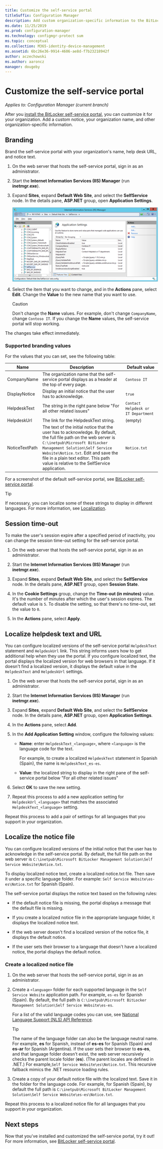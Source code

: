 ```yaml
---
title: Customize the self-service portal
titleSuffix: Configuration Manager
description: Add custom organization-specific information to the BitLocker management self-service portal
ms.date: 11/25/2019
ms.prod: configuration-manager
ms.technology: configmgr-protect sum
ms.topic: conceptual
ms.collection: M365-identity-device-management
ms.assetid: 6bc26e36-9914-4606-ae8d-f7b23218942f
author: aczechowski
ms.author: aaroncz
manager: dougeby
---
```


# Customize the self-service portal

*Applies to: Configuration Manager (current branch)*

<!--3601034-->

After you [install the BitLocker self-service portal](/configmgr/protect/deploy-use/bitlocker/setup-bitlocker-admin), you can customize it for your organization. Add a custom notice, your organization name, and other organization-specific information.

## Branding

Brand the self-service portal with your organization's name, help desk URL, and notice text.

1. On the web server that hosts the self-service portal, sign in as an administrator.

1. Start the **Internet Information Services (IIS) Manager** (run **inetmgr.exe**).

1. Expand **Sites**, expand **Default Web Site**, and select the **SelfService** node. In the details pane, **ASP.NET** group, open **Application Settings**.

    [![Example screenshot of SelfService application settings in IIS Manager](media/bitlocker-self-service-iis-app-settings.png)](media/bitlocker-self-service-iis-app-settings.png#lightbox)

1. Select the item that you want to change, and in the **Actions** pane, select **Edit**. Change the **Value** to the new name that you want to use.

    > [!CAUTION]
    > Don't change the **Name** values. For example, don't change `CompanyName`, change `Contoso IT`. If you change the **Name** values, the self-service portal will stop working.

The changes take effect immediately.

### Supported branding values

For the values that you can set, see the following table:

|Name|Description|Default&nbsp;value|
|--- |--- |--- |
|CompanyName|The organization name that the self-service portal displays as a header at the top of every page.|`Contoso IT`|
|DisplayNotice|Display an initial notice that the user has to acknowledge.|`true`|
|HelpdeskText|The string in the right pane below "For all other related issues"|`Contact Helpdesk or IT Department`|
|HelpdeskUrl|The link for the HelpdeskText string.|(empty)|
|NoticeTextPath|The text of the initial notice that the user has to acknowledge. By default, the full file path on the web server is `C:\inetpub\Microsoft BitLocker Management Solution\Self Service Website\Notice.txt`. Edit and save the file in a plain text editor. This path value is relative to the SelfService application.|`Notice.txt`|

<!-- Not sure if we support changing these values. At a minimum need a description.
|ClientValidationEnabled||`true`|
|UnobtrusiveJavaScriptEnabled||`true`|
-->

For a screenshot of the default self-service portal, see [BitLocker self-service portal](/configmgr/protect/deploy-use/bitlocker/bitlocker-self-service-portal).

> [!TIP]
> If necessary, you can localize some of these strings to display in different languages. For more information, see [Localization](#localization).

## Session time-out

To make the user's session expire after a specified period of inactivity, you can change the session time-out setting for the self-service portal.

1. On the web server that hosts the self-service portal, sign in as an administrator.

1. Start the **Internet Information Services (IIS) Manager** (run **inetmgr.exe**).

1. Expand **Sites**, expand **Default Web Site**, and select the **SelfService** node. In the details pane, **ASP.NET** group, open **Session State**.

1. In the **Cookie Settings** group, change the **Time-out (in minutes)** value. It's the number of minutes after which the user's session expires. The default value is `5`. To disable the setting, so that there's no time-out, set the value to `0`.

1. In the **Actions** pane, select **Apply**.

## Localize helpdesk text and URL

You can configure localized versions of the self-service portal `HelpdeskText` statement and `HelpdeskUrl` link. This string informs users how to get additional help when they use the portal. If you configure localized text, the portal displays the localized version for web browsers in that language. If it doesn't find a localized version, it displays the default value in the `HelpdeskText` and `HelpdeskUrl` settings.

1. On the web server that hosts the self-service portal, sign in as an administrator.

1. Start the **Internet Information Services (IIS) Manager** (run **inetmgr.exe**).

1. Expand **Sites**, expand **Default Web Site**, and select the **SelfService** node. In the details pane, **ASP.NET** group, open **Application Settings**.

1. In the **Actions** pane, select **Add**.

1. In the **Add Application Setting** window, configure the following values:

    - **Name**: enter `HelpdeskText_<language>`, where `<language>` is the language code for the text.

      For example, to create a localized `HelpdeskText` statement in Spanish (Spain), the name is `HelpdeskText_es-es`.

    - **Value**: the localized string to display in the right pane of the self-service portal below "For all other related issues"

1. Select **OK** to save the new setting.

1. Repeat this process to add a new application setting for `HelpdeskUrl_<language>` that matches the associated `HelpdeskText_<language>` setting.

Repeat this process to add a pair of settings for all languages that you support in your organization.

## Localize the notice file

You can configure localized versions of the initial notice that the user has to acknowledge in the self-service portal. By default, the full file path on the web server is `C:\inetpub\Microsoft BitLocker Management Solution\Self Service Website\Notice.txt`.

To display localized notice text, create a localized notice.txt file. Then save it under a specific language folder. For example: `Self Service Website\es-es\Notice.txt` for Spanish (Spain).

The self-service portal displays the notice text based on the following rules:

- If the default notice file is missing, the portal displays a message that the default file is missing.

- If you create a localized notice file in the appropriate language folder, it displays the localized notice text.

- If the web server doesn't find a localized version of the notice file, it displays the default notice.

- If the user sets their browser to a language that doesn't have a localized notice, the portal displays the default notice.

### Create a localized notice file

1. On the web server that hosts the self-service portal, sign in as an administrator.

1. Create a `<language>` folder for each supported language in the `Self Service Website` application path. For example, `es-es` for Spanish (Spain). By default, the full path is `C:\inetpub\Microsoft BitLocker Management Solution\Self Service Website\es-es`.

    For a list of the valid language codes you can use, see [National Language Support (NLS) API Reference](https://docs.microsoft.com/windows/win32/intl/locale-identifiers#predefined-locale-identifiers).

    > [!TIP]
    > The name of the language folder can also be the language neutral name. For example, **es** for Spanish, instead of **es-es** for Spanish (Spain) and **es-ar** for Spanish (Argentina). If the user sets their browser to **es-es**, and that language folder doesn't exist, the web server recursively checks the parent locale folder (**es**). (The parent locales are defined in .NET.) For example,`Self Service Website\es\Notice.txt`. This recursive fallback mimics the .NET resource loading rules.

1. Create a copy of your default notice file with the localized text. Save it in the folder for the language code. For example, for Spanish (Spain), by default the full path is `C:\inetpub\Microsoft BitLocker Management Solution\Self Service Website\es-es\Notice.txt`.

Repeat this process to a localized notice file for all languages that you support in your organization.

## Next steps

Now that you've installed and customized the self-service portal, try it out! For more information, see [BitLocker self-service portal](/configmgr/protect/deploy-use/bitlocker/bitlocker-self-service-portal).
